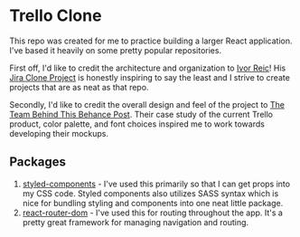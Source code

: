 # Trello Clone
This repo was created for me to practice building a larger React application. I've based it heavily on some pretty popular repositories.

First off, I'd like to credit the architecture and organization to [Ivor Reic](https://github.com/oldboyxx)! His [Jira Clone Project](https://github.com/oldboyxx/jira_clone) is honestly inspiring to say the least and I strive to create projects that are as neat as that repo.

Secondly, I'd like to credit the overall design and feel of the project to [The Team Behind This Behance Post](https://www.behance.net/gallery/47031411/Trello-Atlassian-Redesign). Their case study of the current Trello product, color palette, and font choices inspired me to work towards developing their mockups.

## Packages
1. [styled-components](https://styled-components.com/) - I've used this primarily so that I can get props into my CSS code. Styled components also utilizes SASS syntax which is nice for bundling styling and components into one neat little package.
2. [react-router-dom](https://www.npmjs.com/package/react-router-dom) - I've used this for routing throughout the app. It's a pretty great framework for managing navigation and routing.